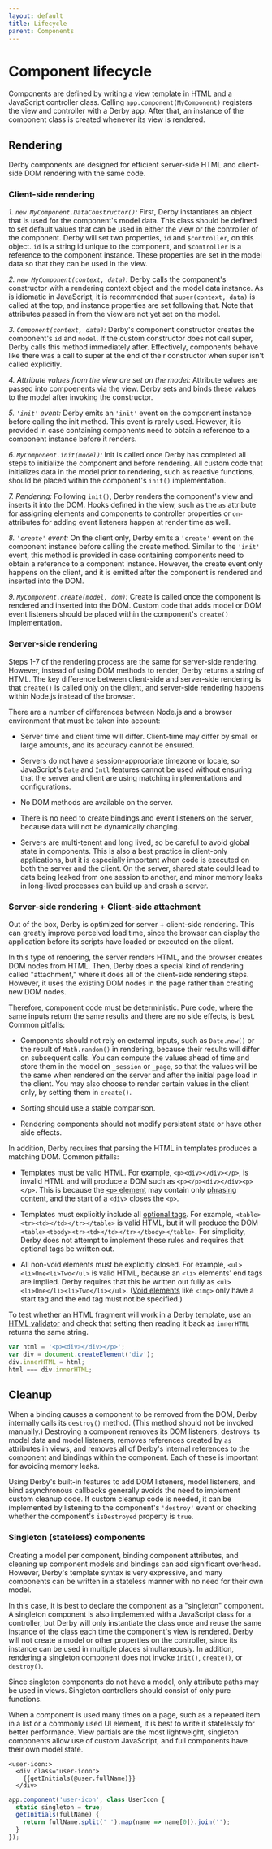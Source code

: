 ```yaml
---
layout: default
title: Lifecycle
parent: Components
---
```


# Component lifecycle


Components are defined by writing a view template in HTML and a JavaScript controller class. Calling `app.component(MyComponent)` registers the view and controller with a Derby app. After that, an instance of the component class is created whenever its view is rendered.


## Rendering

Derby components are designed for efficient server-side HTML and client-side DOM rendering with the same code.


### Client-side rendering

*1. `new MyComponent.DataConstructor()`:* First, Derby instantiates an object that is used for the component's model data. This class should be defined to set default values that can be used in either the view or the controller of the component. Derby will set two properties, `id` and `$controller`, on this object. `id` is a string id unique to the component, and `$controller` is a reference to the component instance. These properties are set in the model data so that they can be used in the view.

*2. `new MyComponent(context, data)`:* Derby calls the component's constructor with a rendering context object and the model data instance. As is idiomatic in JavaScript, it is recommended that `super(context, data)` is called at the top, and instance properties are set following that. Note that attributes passed in from the view are not yet set on the model.

*3. `Component(context, data)`:* Derby's component constructor creates the component's `id` and `model`. If the custom constructor does not call super, Derby calls this method immediately after. Effectively, components behave like there was a call to super at the end of their constructor when super isn't called explicitly.

*4. Attribute values from the view are set on the model:* Attribute values are passed into compoenents via the view. Derby sets and binds these values to the model after invoking the constructor.

*5. `'init'` event:* Derby emits an `'init'` event on the component instance before calling the init method. This event is rarely used. However, it is provided in case containing components need to obtain a reference to a component instance before it renders.

*6. `MyComponent.init(model)`:* Init is called once Derby has completed all steps to initialize the component and before rendering. All custom code that initializes data in the model prior to rendering, such as reactive functions, should be placed within the component's `init()` implementation.

*7. Rendering:* Following `init()`, Derby renders the component's view and inserts it into the DOM. Hooks defined in the view, such as the `as` attribute for assigning elements and components to controller properties or `on-` attributes for adding event listeners happen at render time as well.

*8. `'create'` event:* On the client only, Derby emits a `'create'` event on the component instance before calling the create method. Similar to the `'init'` event, this method is provided in case containing components need to obtain a reference to a component instance. However, the create event only happens on the client, and it is emitted after the component is rendered and inserted into the DOM.

*9. `MyComponent.create(model, dom)`:* Create is called once the component is rendered and inserted into the DOM. Custom code that adds model or DOM event listeners should be placed within the component's `create()` implementation.


### Server-side rendering

Steps 1-7 of the rendering process are the same for server-side rendering. However, instead of using DOM methods to render, Derby returns a string of HTML. The key difference between client-side and server-side rendering is that `create()` is called only on the client, and server-side rendering happens within Node.js instead of the browser.

There are a number of differences between Node.js and a browser environment that must be taken into account:

* Server time and client time will differ. Client-time may differ by small or large amounts, and its accuracy cannot be ensured.

* Servers do not have a session-appropriate timezone or locale, so JavaScript's `Date` and `Intl` features cannot be used without ensuring that the server and client are using matching implementations and configurations.

* No DOM methods are available on the server.

* There is no need to create bindings and event listeners on the server, because data will not be dynamically changing.

* Servers are multi-tenent and long lived, so be careful to avoid global state in components. This is also a best practice in client-only applications, but it is especially important when code is executed on both the server and the client. On the server, shared state could lead to data being leaked from one session to another, and minor memory leaks in long-lived processes can build up and crash a server.


### Server-side rendering + Client-side attachment

Out of the box, Derby is optimized for server + client-side rendering. This can greatly improve perceived load time, since the browser can display the application before its scripts have loaded or executed on the client.

In this type of rendering, the server renders HTML, and the browser creates DOM nodes from HTML. Then, Derby does a special kind of rendering called "attachment," where it does all of the client-side rendering steps. However, it uses the existing DOM nodes in the page rather than creating new DOM nodes.

Therefore, component code must be deterministic. Pure code, where the same inputs return the same results and there are no side effects, is best. Common pitfalls:

* Components should not rely on external inputs, such as `Date.now()` or the result of `Math.random()` in rendering, because their results will differ on subsequent calls. You can compute the values ahead of time and store them in the model on `_session` or `_page`, so that the values will be the same when rendered on the server and after the initial page load in the client. You may also choose to render certain values in the client only, by setting them in `create()`.

* Sorting should use a stable comparison.

* Rendering components should not modify persistent state or have other side effects.


In addition, Derby requires that parsing the HTML in templates produces a matching DOM. Common pitfalls:

* Templates must be valid HTML. For example, `<p><div></div></p>`, is invalid HTML and will produce a DOM such as `<p></p><div></div><p></p>`. This is because the [`<p>` element](https://html.spec.whatwg.org/multipage/grouping-content.html#the-p-element) may contain only [phrasing content](https://html.spec.whatwg.org/multipage/dom.html#phrasing-content), and the start of a `<div>` closes the `<p>`.

* Templates must explicitly include all [optional tags](https://html.spec.whatwg.org/multipage/syntax.html#optional-tags). For example, `<table><tr><td></td></tr></table>` is valid HTML, but it will produce the DOM `<table><tbody><tr><td></td></tr></tbody></table>`. For simplicity, Derby does not attempt to implement these rules and requires that optional tags be written out.

* All non-void elements must be explicitly closed. For example, `<ul><li>One<li>Two</ul>` is valid HTML, because an `<li>` elements' end tags are implied. Derby requires that this be written out fully as `<ul><li>One</li><li>Two</li></ul>`. ([Void elements](https://html.spec.whatwg.org/multipage/syntax.html#void-elements) like `<img>` only have a start tag and the end tag must not be specified.)

To test whether an HTML fragment will work in a Derby template, use an [HTML validator](https://validator.nu/) and check that setting then reading it back as `innerHTML` returns the same string.

```js
var html = '<p><div></div></p>';
var div = document.createElement('div');
div.innerHTML = html;
html === div.innerHTML;
```


## Cleanup

When a binding causes a component to be removed from the DOM, Derby internally calls its `destroy()` method. (This method should not be invoked manually.) Destroying a component removes its DOM listeners, destroys its model data and model listeners, removes references created by `as` attributes in views, and removes all of Derby's internal references to the component and bindings within the component. Each of these is important for avoiding memory leaks.

Using Derby's built-in features to add DOM listeners, model listeners, and bind asynchronous callbacks generally avoids the need to implement custom cleanup code. If custom cleanup code is needed, it can be implemented by listening to the component's `'destroy'` event or checking whether the component's `isDestroyed` property is `true`.


### Singleton (stateless) components

Creating a model per component, binding component attributes, and cleaning up component models and bindings can add significant overhead. However, Derby's template syntax is very expressive, and many components can be written in a stateless manner with no need for their own model.

In this case, it is best to declare the component as a "singleton" component. A singleton component is also implemented with a JavaScript class for a controller, but Derby will only instantiate the class once and reuse the same instance of the class each time the component's view is rendered. Derby will not create a model or other properties on the controller, since its instance can be used in multiple places simultaneously. In addition, rendering a singleton component does not invoke `init()`, `create()`, or `destroy()`.

Since singleton components do not have a model, only attribute paths may be used in views. Singleton controllers should consist of only pure functions.

When a component is used many times on a page, such as a repeated item in a list or a commonly used UI element, it is best to write it statelessly for better performance. View partials are the most lightweight, singleton components allow use of custom JavaScript, and full components have their own model state.

```jinja
<user-icon:>
  <div class="user-icon">
    {{getInitials(@user.fullName)}}
  </div>
```

```js
app.component('user-icon', class UserIcon {
  static singleton = true;
  getInitials(fullName) {
    return fullName.split(' ').map(name => name[0]).join('');
  }
});
```
